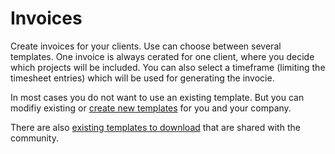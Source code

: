 # Invoices

Create invoices for your clients. Use can choose between several templates.
One invoice is always cerated for one client, where you decide which projects will be included. You can also select a timeframe (limiting the timesheet entries) which will be used for generating the invocie.

In most cases you do not want to use an existing template. But you can modifiy existing or [create new templates](../developer/invoice-templates.html) for you and your company.

There are also [existing templates to download](https://github.com/kimai/invoice-templates) that are shared with the community.
